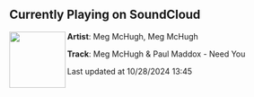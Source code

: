 ## Currently Playing on SoundCloud

[<img align="left" width="100" src="https://i1.sndcdn.com/artworks-OJ98lk06eJsMy84L-QhJN9g-t500x500.jpg">](https://soundcloud.com/immegmchugh/need-you?in=saxurn/sets/blessed)

**Artist**: Meg McHugh, Meg McHugh 

**Track**: Meg McHugh & Paul Maddox - Need You

Last updated at 10/28/2024 13:45
